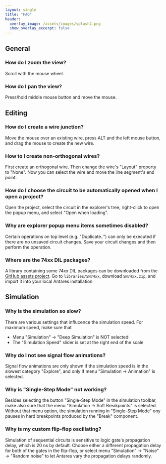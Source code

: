 ```yaml
---
layout: single
title: "FAQ"
header:
  overlay_image: /assets/images/splash2.png
  show_overlay_excerpt: false
---
```


## General

### How do I zoom the view?

Scroll with the mouse wheel.

### How do I pan the view?

Press/hold middle mouse button and move the mouse.

## Editing

### How do I create a wire junction?

Move the mouse over an existing wire, press ALT and the left mouse button, and drag the mouse to create the new wire.

### How to I create non-orthogonal wires?

First create an orthogonal wire. Then change the wire's "Layout" property to "None". Now you can select the wire and move the line segment's end point.

### How do I choose the circuit to be automatically opened when I open a project?

Open the project, select the circuit in the explorer's tree, right-click to open the
popup menu, and select "Open when loading".

### Why are explorer popup menu items sometimes disabled?

Certain operations on top level (e.g. "Duplicate..") can only be executed if there are no unsaved circuit changes. Save your circuit changes and then perform the operation.

### Where are the 74xx DIL packages?

A library containing some 74xx DIL packages can be downloaded from the [GitHub assets project](https://github.com/flandreas/antares-assets). Go to `libraries/SN74xx`, download `SN74xx.zip`, and import it into your local Antares installation.

## Simulation

### Why is the simulation so slow?

There are various settings that influcence the simulation speed. For maximum speed, make sure that
- Menu "Simulation" -> "Deep Simulation" is NOT selected
- The "Simulation Speed" slider is set at the right end of the scale

### Why do I not see signal flow animations?

Signal flow animations are only shown if the simulation speed is in the slowest category "Explore", and only if menu "Simulation -> Animation" is selected.

### Why is "Single-Step Mode" not working?

Besides selecting the button "Single-Step Mode" in the simulation toolbar, make also sure
that the menu "Simulation -> Soft Breakpoints" is selected. Without that menu option, the
simulation running in "Single-Step Mode" ony pauses in hard breakpoints produced by
the "Break" component.

### Why is my custom flip-flop oscillating?

Simulation of sequential circuits is sensitive to logic gate's propagation delay, which is 20 ns by default. Choose either a different propagation delay for both of the gates in the flip-flop, or select menu "Simulation" -> "Noise" -> "Random noise" to let Antares vary the propagation delays randomly.
